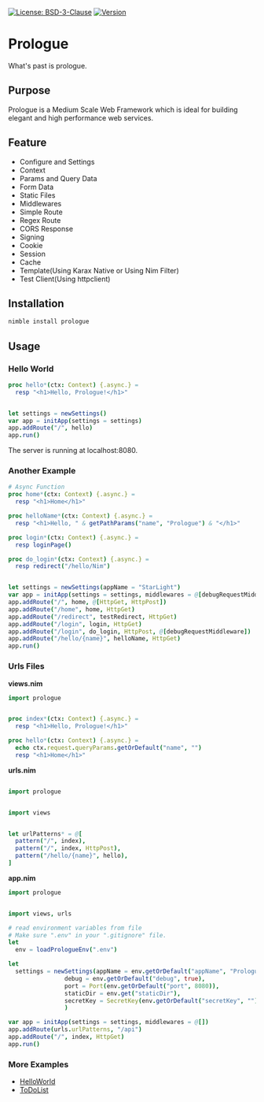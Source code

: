 [![License: BSD-3-Clause](https://img.shields.io/github/license/planety/prologue)](https://opensource.org/licenses/BSD-3-Clause)
[![Version](https://img.shields.io/github/v/release/planety/prologue?include_prereleases)](https://github.com/planety/prologue/releases)


# Prologue
What's past is prologue.

## Purpose
Prologue is a Medium Scale Web Framework which is
ideal for building elegant and high performance
web services.


## Feature

- Configure and Settings
- Context
- Params and Query Data
- Form Data
- Static Files
- Middlewares
- Simple Route
- Regex Route
- CORS Response
- Signing
- Cookie
- Session
- Cache
- Template(Using Karax Native or Using Nim Filter)
- Test Client(Using httpclient)

## Installation

```bash
nimble install prologue
```

## Usage

### Hello World

```nim
proc hello*(ctx: Context) {.async.} =
  resp "<h1>Hello, Prologue!</h1>"


let settings = newSettings()
var app = initApp(settings = settings)
app.addRoute("/", hello)
app.run()
```

The server is running at localhost:8080.

### Another Example

```nim
# Async Function
proc home*(ctx: Context) {.async.} =
  resp "<h1>Home</h1>"

proc helloName*(ctx: Context) {.async.} =
  resp "<h1>Hello, " & getPathParams("name", "Prologue") & "</h1>"

proc login*(ctx: Context) {.async.} =
  resp loginPage()

proc do_login*(ctx: Context) {.async.} =
  resp redirect("/hello/Nim")


let settings = newSettings(appName = "StarLight")
var app = initApp(settings = settings, middlewares = @[debugRequestMiddleware])
app.addRoute("/", home, @[HttpGet, HttpPost])
app.addRoute("/home", home, HttpGet)
app.addRoute("/redirect", testRedirect, HttpGet)
app.addRoute("/login", login, HttpGet)
app.addRoute("/login", do_login, HttpPost, @[debugRequestMiddleware])
app.addRoute("/hello/{name}", helloName, HttpGet)
app.run()
```

### Urls Files
**views.nim**

```nim
import prologue


proc index*(ctx: Context) {.async.} =
  resp "<h1>Hello, Prologue!</h1>"

proc hello*(ctx: Context) {.async.} =
  echo ctx.request.queryParams.getOrDefault("name", "")
  resp "<h1>Home</h1>"
```

**urls.nim**

```nim

import prologue


import views


let urlPatterns* = @[
  pattern("/", index),
  pattern("/", index, HttpPost),
  pattern("/hello/{name}", hello),
]
```

**app.nim**

```nim
import prologue


import views, urls

# read environment variables from file
# Make sure ".env" in your ".gitignore" file.
let 
  env = loadPrologueEnv(".env")

let
  settings = newSettings(appName = env.getOrDefault("appName", "Prologue"),
                debug = env.getOrDefault("debug", true), 
                port = Port(env.getOrDefault("port", 8080)),
                staticDir = env.get("staticDir"),
                secretKey = SecretKey(env.getOrDefault("secretKey", ""))
                )

var app = initApp(settings = settings, middlewares = @[])
app.addRoute(urls.urlPatterns, "/api")
app.addRoute("/", index, HttpGet)
app.run()
```

### More Examples
- [HelloWorld](https://github.com/planety/prologue/tree/master/examples/helloworld)
- [ToDoList](https://github.com/planety/prologue/tree/master/examples/todolist)
